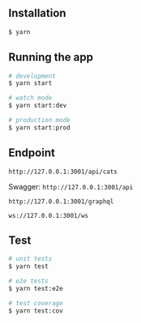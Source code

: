 
## Installation

```bash
$ yarn
```

## Running the app

```bash
# development
$ yarn start

# watch mode
$ yarn start:dev

# production mode
$ yarn start:prod
```
## Endpoint

`http://127.0.0.1:3001/api/cats`

Swagger: `http://127.0.0.1:3001/api`

`http://127.0.0.1:3001/graphql`

`ws://127.0.0.1:3001/ws`

## Test

```bash
# unit tests
$ yarn test

# e2e tests
$ yarn test:e2e

# test coverage
$ yarn test:cov
```
